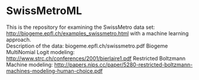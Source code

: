 # SwissMetroML
This is the repository for examining the SwissMetro data set: http://biogeme.epfl.ch/examples_swissmetro.html with a machine learning approach.  
Description of the data: biogeme.epfl.ch/swissmetro.pdf
Biogeme MultiNomial Logit modeling: http://www.strc.ch/conferences/2001/bierlaire1.pdf
Restricted Boltzmann Machine modeling: http://papers.nips.cc/paper/5280-restricted-boltzmann-machines-modeling-human-choice.pdf
